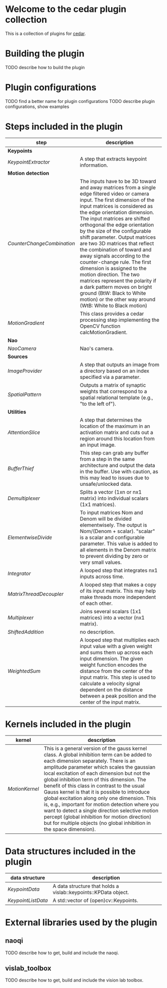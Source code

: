 # Welcome to the cedar plugin collection #

This is a collection of plugins for [cedar](http://cedar.ini.rub.de).

# Building the plugin #

TODO describe how to build the plugin

# Plugin configurations #

TODO find a better name for plugin configurations
TODO describe plugin configurations, show examples


# Steps included in the plugin #

| step     | description |
|----------|-------------|
| **Keypoints** |
| *KeypointExtractor* | A step that extracts keypoint information. |
| **Motion detection** |
| *CounterChangeCombination* | The inputs have to be 3D toward and away matrices from a single edge filtered video or camera input. The first dimension of the input matrices is considered as the edge orientation dimension. The input matrices are shifted orthogonal the edge orientation by the size of the configurable shift parameter. Output matrices are two 3D matrices that reflect the combination of toward and away signals according to the counter-change rule. The first dimension is assigned to the motion direction. The two matrices represent the polarity if a dark pattern moves on bright ground (BtW: Black to White motion) or the other way around (WtB: White to Black motion) |
| *MotionGradient* | This class provides a cedar processing step implementing the OpenCV function calcMotionGradient. |
| **Nao** |
| *NaoCamera* | Nao's camera. |
| **Sources** |
| *ImageProvider* | A step that outputs an image from a directory based on an index specified via a parameter. |
| *SpatialPattern* | Outputs a matrix of synaptic weights that correspond to a spatial relational template (e.g., "to the left of"). |
| **Utilities** |
| *AttentionSlice* | A step that determines the location of the maximum in an activation matrix and cuts out a region around this location from an input image. |
| *BufferThief* | This step can grab any buffer from a step in the same architecture and output the data in the buffer. Use with caution, as this may lead to issues due to unsafe/unlocked data. |
| *Demultiplexer* | Splits a vector (1xn or nx1 matrix) into individual scalars (1x1 matrices). |
| *ElementwiseDivide* | To input matrices Nom and Denom will be divided elementwisely. The output is Nom/(Denom + scalar). "scalar" is a scalar and configurable parameter. This value is added to all elements in the Denom matrix to prevent dividing by zero or very small values. |
| *Integrator* | A looped step that integrates nx1 inputs across time. |
| *MatrixThreadDecoupler* | A looped step that makes a copy of its input matrix. This may help make threads more independent of each other. |
| *Multiplexer* | Joins several scalars (1x1 matrices) into a vector (nx1 matrix). |
| *ShiftedAddition* | no description. |
| *WeightedSum* | A looped step that multiplies each input value with a given weight and sums them up across each input dimension. The given weight function encodes the distance from the center of the input matrix. This step is used to calculate a velocity signal dependent on the distance between a peak position and the center of the input matrix. |




# Kernels included in the plugin #

| kernel   | description |
|----------|-------------|
| *MotionKernel* | This is a general version of the gauss kernel class. A global inhibition term can be added to each dimension separately. There is an amplitude parameter which scales the gaussian local excitation of each dimension but not the global inhibition term of this dimension. The benefit of this class in contrast to the usual Gauss kernel is that it is possible to introduce global excitation along only one dimension. This is, e.g., important for motion detection where you want to detect a single direction selective motion percept (global inhibition for motion direction) but for multiple objects (no global inhibition in the space dimension). |




# Data structures included in the plugin #

| data structure | description |
|----------------|-------------|
| *KeypointData* | A data structure that holds a vislab::keypoints::KPData object. |
| *KeypointListData* | A std::vector of (open)cv::Keypoints. |




# External libraries used by the plugin #

## naoqi ##

TODO describe how to get, build and include the naoqi.
## vislab_toolbox ##

TODO describe how to get, build and include the vision lab toolbox.

